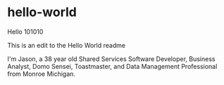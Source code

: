 # hello-world
Hello 101010

This is an edit to the Hello World readme

I'm Jason, a 38 year old Shared Services Software Developer, Business Analyst, Domo Sensei, Toastmaster, and Data Management Professional from Monroe Michigan.
